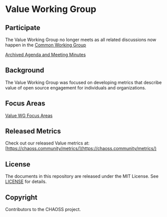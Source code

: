 # Value Working Group


## Participate

The Value Working Group no longer meets as all related discussions now happen in the [Common Working Group](https://github.com/chaoss/wg-common)

[Archived Agenda and Meeting Minutes](https://drive.google.com/drive/u/1/folders/1fV9Pn078dfCyTdBEl8h_18IAcnDjgBEt)

## Background

The Value Working Group was focused on developing metrics that describe value of open source engagement for individuals and organizations. 

## Focus Areas

[Value WG Focus Areas](https://docs.google.com/spreadsheets/d/1tAGzUiZ9jdORKCnoDQJkOU8tQsZDCZVjcWqXYOSAFmE/edit#gid=1609274801)

## Released Metrics

Check out our released Value metrics at: [https://chaoss.community/metrics/](https://chaoss.community/metrics/)

## License

The documents in this repository are released under the MIT License. See [LICENSE](https://github.com/chaoss/wg-diversity-inclusion/blob/master/LICENSE) for details.

## Copyright 

Contributors to the CHAOSS project.
